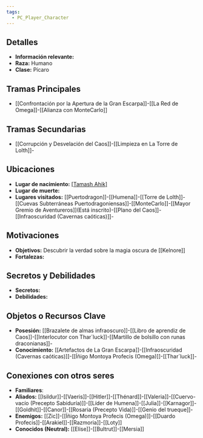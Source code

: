 ```yaml
---
tags:
  - PC_Player_Character
---
```

## Detalles
- **Información relevante:** 
- **Raza:** Humano
- **Clase:** Pícaro

## Tramas Principales
- [[Confrontación por la Apertura de la Gran Escarpa]]-[[La Red de Omega]]-[[Alianza con MonteCarlo]]

## Tramas Secundarias
- [[Corrupción y Desvelación del Caos]]-[[Limpieza en La Torre de Lolth]]-

## Ubicaciones
- **Lugar de nacimiento:** [[Tamash Ahik]]([[Kelnore]])
- **Lugar de muerte:**
- **Lugares visitados:** [[Puertodragon]]-[[Humena]]-[[Torre de Lolth]]-[[Cuevas Subterráneas Puertodragoniensas]]-[[MonteCarlo]]-[[Mayor Gremio de Aventureros]](Está inscrito)-[[Plano del Caos]]-[[Infraoscuridad (Cavernas caóticas)]]-

## Motivaciones
- **Objetivos:** Descubrir la verdad sobre la magia oscura de [[Kelnore]]
- **Fortalezas:** 

## Secretos y Debilidades 
- **Secretos:** 
- **Debilidades:** 

## Objetos o Recursos Clave
- **Posesión:** [[Brazalete de almas infraoscuro]]-[[Libro de aprendiz de Caos]]-[[Interlocutor con Thar´luck]]-[[Martillo de bolsillo con runas draconianas]]-
- **Conocimiento:** [[Artefactos de La Gran Escarpa]]-[[Infraoscuridad (Cavernas caóticas)]]-[[Íñigo Montoya Profecis (Omega)]]-[[Thar´luck]]-

## Conexiones con otros seres
- **Familiares**:
- **Aliados:** [[Isildur]]-[[Vaeris]]-[[Hitler]]-[[Thénard]]-[[Valeria]]-[[Cuervo-vacío (Precepto Sabiduría)]]-[[Líder de Humena]]-[[Julia]]-[[Karnagor]]-[[Goldhit]]-[[Canor]]-[[Rosaria (Precepto Vida)]]-[[Genio del trueque]]-
- **Enemigos:** [[Zic]]-[[Íñigo Montoya Profecis (Omega)]]-[[Duardo Profecis]]-[[Arakiel]]-[[Razmoria]]-[[Loty]]
- **Conocidos (Neutral):** [[Elise]]-[[Bultrut]]-[[Mersia]]